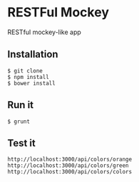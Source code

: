 #  RESTFul Mockey

RESTful mockey-like app

## Installation

```
$ git clone
$ npm install
$ bower install
```

## Run it

```
$ grunt
```

## Test it

```
http://localhost:3000/api/colors/orange
http://localhost:3000/api/colors/green
http://localhost:3000/api/colors/colors
```